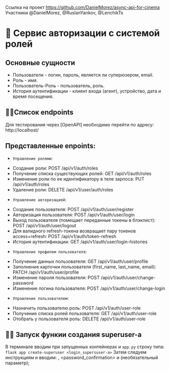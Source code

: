 Ссылка на проект https://github.com/DanielMorez/async-api-for-cinema 
Участники @DanielMorez, @RuslanYankov, @LenchikTs

# 🔐 Сервис авторизации с системой ролей

## Основные сущности
- Пользователи - логин, пароль, является ли суперюзером, email.
- Роль - имя.
- Пользователь-Роль - пользователь, роль.
- История аутентификации - клиент входа (агент), устройство, дата и время посещения.

## 🏃‍♂️Список endpoints
Для тестирования через [OpenAPI] необходимо перейти по адресу:
http://localhost/

## Представленные enpoints:

* `Управление ролями`:
- Создание роли: POST /api/v1/auth/roles
- Получение списка существующих ролей: GET /api/v1/auth/roles
- Изменение роли по ее идентификатору в теле зарпоса: PUT /api/v1/auth/roles
- Удаление роли: DELETE /api/v1/user/auth/roles

* `Управление авторизацией`:
- Создание пользователя: POST /api/v1/auth/user/register
- Авторизация пользователя: POST /api/v1/auth/user/login
- Выход пользователя (помещает переданные токены в блэклист): POST /api/v1/auth/user/logout
- Для валидного refresh-токена возвращает пару токенов access+refresh: POST /api/v1/auth/token-refresh
- История аутентификации: GET /api/v1/auth/user/login-histories

* `Управление профилем пользователя`:
- Получение данных пользователя: GET /api/v1/auth/user/profile
- Заполнение карточки пользователя (first_name, last_name, email): PATCH /api/v1/auth/user/profile
- Изменение пароля пользователя: POST /api/v1/auth/user/change-password
- Изменение логина пользователя: POST /api/v1/auth/user/change-login

* `Управление пользователем`:
- Назначить пользователю роль: POST /api/v1/auth/user-role
- Получение списка ролей пользователя: GET /api/v1/auth/user-role
- Отобрать у пользователя роль: DELETE /api/v1/auth/user-role

## 🏃‍♂️ Запуск функии создания superuser-a

B терминале вводим при запущенных контейнерах и `app.py` строку типа:
`flask app create-superuser <login_supersuser-a>`
Затем следуем инструкциям и вводим: <password>, <password_confirmation> и <email> (необязательный параметр);
